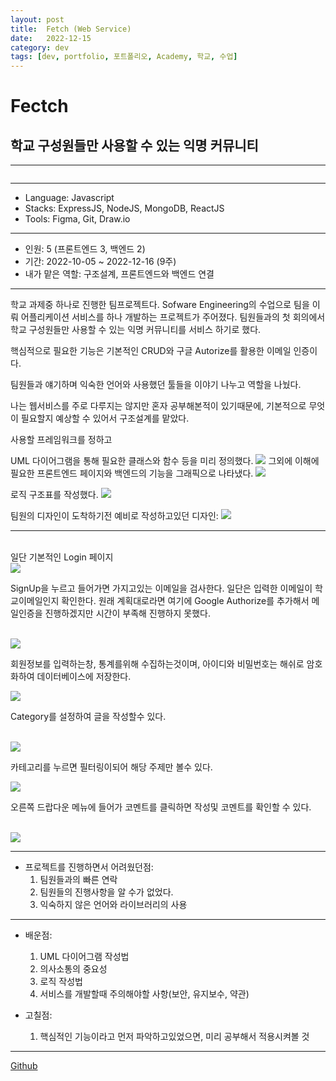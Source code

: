 ```yaml
---
layout: post
title:  Fetch (Web Service)
date:   2022-12-15
category: dev
tags: [dev, portfolio, 포트폴리오, Academy, 학교, 수업]
---
```



# Fectch
## 학교 구성원들만 사용할 수 있는 익명 커뮤니티 

---

<img src=""/>

---

- Language: Javascript
- Stacks: ExpressJS, NodeJS, MongoDB, ReactJS
- Tools: Figma, Git, Draw.io

---

- 인원: 5 (프론트엔드 3, 백엔드 2)
- 기간: 2022-10-05 ~ 2022-12-16 (9주)
- 내가 맡은 역할: 구조설계, 프론트엔드와 백엔드 연결
 
---

학교 과제중 하나로 진행한 팀프로젝트다.
Sofware Engineering의 수업으로
팀을 이뤄 어플리케이션 서비스를 하나 개발하는 프로젝트가 주어졌다.
팀원들과의 첫 회의에서 학교 구성원들만 사용할 수 있는 익명 커뮤니티를 서비스 하기로 했다.

핵심적으로 필요한 기능은 기본적인 CRUD와 구글 Autorize를 활용한 이메일 인증이다.

팀원들과 얘기하며 익숙한 언어와 사용했던 툴들을 이야기 나누고 역할을 나눴다.

나는 웹서비스를 주로 다루지는 않지만 혼자 공부해본적이 있기때문에,
기본적으로 무엇이 필요할지 예상할 수 있어서 구조설계를 맡았다.


사용할 프레임워크를 정하고

UML 다이어그램을 통해 필요한 클래스와 함수 등을 미리 정의했다.
<img class ="img" src = "../../assets/img/portfolio/CMSC447 Class diagram.drawio.png">
그외에 이해에 필요한 프론트엔드 페이지와 백엔드의 기능을 그래픽으로 나타냈다.
<img class ="img" src = "../../assets/img/portfolio/WebSerivce.jpg">

로직 구조표를 작성했다.
<img class ="img" src="../../assets/img/portfolio/Pages.drawio.png">


팀원의 디자인이 도착하기전 예비로 작성하고있던 디자인:
<img class="img" src= "../../assets/img/portfolio/MyTemplate.png">

---
<br>
일단 기본적인 Login 페이지

<Br>


<img class = "img" src= "../../assets/img/dev/Login.png">

<br>

SignUp을 누르고 들어가면 가지고있는 이메일을 검사한다.
일단은 입력한 이메일이 학교이메일인지 확인한다.
원래 계획대로라면 여기에 Google Authorize를 추가해서 메일인증을 진행하겠지만 시간이 부족해 진행하지 못했다.

<br>

<img class = "img" src= "../../assets/img/dev/Verification.png">

<br>

회원정보를 입력하는창, 통계를위해 수집하는것이며, 아이디와 비밀번호는 해쉬로 암호화하여 데이터베이스에 저장한다.

<img class = "img" src= "../../assets/img/dev/Information.png">

<br>

Category를 설정하여 글을 작성할수 있다.

<br>

<img class = "img" src= "../../assets/img/dev/FetchCategory.png">

<br>


카테고리를 누르면 필터링이되어 해당 주제만 볼수 있다.

<img class = "img" src= "../../assets/img/dev/FetchSort.png">

<br>

오른쪽 드랍다운 메뉴에 들어가 코멘트를 클릭하면 작성및 코멘트를 확인할 수 있다.

<br>

<img class = "img" src= "../../assets/img/dev/FetchComment.png">




--- 
 - 프로젝트를 진행하면서 어려웠던점:
    1. 팀원들과의 빠른 연락
    2. 팀원들의 진행사항을 알 수가 없었다.
    3. 익숙하지 않은 언어와 라이브러리의 사용

---

- 배운점:
    1. UML 다이어그램 작성법
    2. 의사소통의 중요성
    3. 로직 작성법
    4. 서비스를 개발할때 주의해야할 사항(보안, 유지보수, 약관)

- 고칠점:
    1. 핵심적인 기능이라고 먼저 파악하고있었으면, 미리 공부해서 적용시켜볼 것

---






[Github](https://github.com/ParagMayani/FetchCmsc447)
